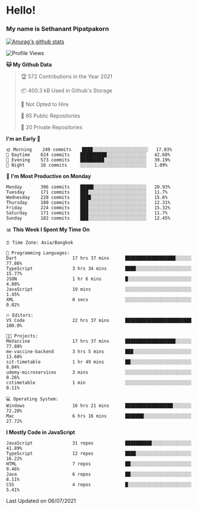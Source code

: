# Hello!
### My name is Sethanant Pipatpakorn

[![Anurag's github stats](https://github-readme-stats.vercel.app/api?username=thetkpark&count_private=true&show_icons=true&theme=tokyonight)](https://github.com/anuraghazra/github-readme-stats)

<!--START_SECTION:waka-->
![Profile Views](http://img.shields.io/badge/Profile%20Views-0-blue)

**🐱 My Github Data** 

> 🏆 572 Contributions in the Year 2021
 > 
> 📦 400.3 kB Used in Github's Storage 
 > 
> 🚫 Not Opted to Hire
 > 
> 📜 65 Public Repositories 
 > 
> 🔑 20 Private Repositories  
 > 
**I'm an Early 🐤** 

```text
🌞 Morning    249 commits    ████░░░░░░░░░░░░░░░░░░░░░   17.03% 
🌆 Daytime    624 commits    ██████████░░░░░░░░░░░░░░░   42.68% 
🌃 Evening    573 commits    █████████░░░░░░░░░░░░░░░░   39.19% 
🌙 Night      16 commits     ░░░░░░░░░░░░░░░░░░░░░░░░░   1.09%

```
📅 **I'm Most Productive on Monday** 

```text
Monday       306 commits    █████░░░░░░░░░░░░░░░░░░░░   20.93% 
Tuesday      171 commits    ███░░░░░░░░░░░░░░░░░░░░░░   11.7% 
Wednesday    228 commits    ████░░░░░░░░░░░░░░░░░░░░░   15.6% 
Thursday     180 commits    ███░░░░░░░░░░░░░░░░░░░░░░   12.31% 
Friday       224 commits    ███░░░░░░░░░░░░░░░░░░░░░░   15.32% 
Saturday     171 commits    ███░░░░░░░░░░░░░░░░░░░░░░   11.7% 
Sunday       182 commits    ███░░░░░░░░░░░░░░░░░░░░░░   12.45%

```


📊 **This Week I Spent My Time On** 

```text
⌚︎ Time Zone: Asia/Bangkok

💬 Programming Languages: 
Dart                     17 hrs 37 mins      ███████████████████░░░░░░   77.86% 
TypeScript               3 hrs 34 mins       ████░░░░░░░░░░░░░░░░░░░░░   15.77% 
JSON                     1 hr 6 mins         █░░░░░░░░░░░░░░░░░░░░░░░░   4.88% 
JavaScript               19 mins             ░░░░░░░░░░░░░░░░░░░░░░░░░   1.45% 
XML                      0 secs              ░░░░░░░░░░░░░░░░░░░░░░░░░   0.02%

🔥 Editors: 
VS Code                  22 hrs 37 mins      █████████████████████████   100.0%

🐱‍💻 Projects: 
MeVaccine                17 hrs 37 mins      ███████████████████░░░░░░   77.88% 
me-vaccine-backend       3 hrs 5 mins        ███░░░░░░░░░░░░░░░░░░░░░░   13.68% 
sit-timetable            1 hr 49 mins        ██░░░░░░░░░░░░░░░░░░░░░░░   8.04% 
udemy-microservices      3 mins              ░░░░░░░░░░░░░░░░░░░░░░░░░   0.26% 
cstimetable              1 min               ░░░░░░░░░░░░░░░░░░░░░░░░░   0.11%

💻 Operating System: 
Windows                  16 hrs 21 mins      ██████████████████░░░░░░░   72.28% 
Mac                      6 hrs 16 mins       ███████░░░░░░░░░░░░░░░░░░   27.72%

```

**I Mostly Code in JavaScript** 

```text
JavaScript               31 repos            ██████████░░░░░░░░░░░░░░░   41.89% 
TypeScript               12 repos            ████░░░░░░░░░░░░░░░░░░░░░   16.22% 
HTML                     7 repos             ██░░░░░░░░░░░░░░░░░░░░░░░   9.46% 
Java                     6 repos             ██░░░░░░░░░░░░░░░░░░░░░░░   8.11% 
CSS                      4 repos             █░░░░░░░░░░░░░░░░░░░░░░░░   5.41%

```



 Last Updated on 06/07/2021
<!--END_SECTION:waka-->
